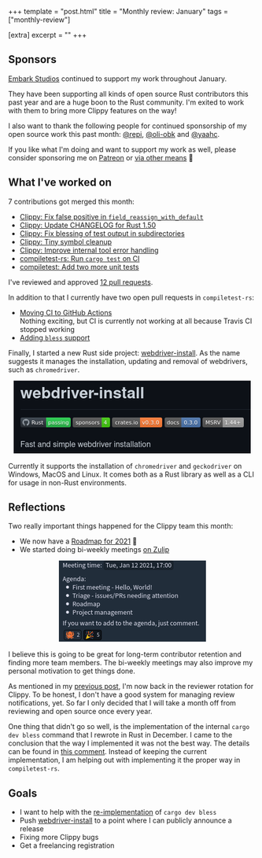 +++
template = "post.html"
title = "Monthly review: January"
tags = ["monthly-review"]

[extra]
excerpt = ""
+++

## Sponsors

[Embark Studios][embark] continued to support my work throughout January.

They have been supporting all kinds of open source Rust contributors this past
year and are a huge boon to the Rust community. I'm exited to work with them to
bring more Clippy features on the way!

I also want to thank the following people for continued sponsorship of my open
source work this past month: [@repi], [@oli-obk] and [@yaahc].

If you like what I'm doing and want to support my work as well, please consider
sponsoring me on [Patreon][patreon] or [via other
means](@/thanks/index.md) 🧡

## What I've worked on

7 contributions got merged this month:

* [Clippy: Fix false positive in `field_reassign_with_default`](https://github.com/rust-lang/rust-clippy/pull/6553)
* [Clippy: Update CHANGELOG for Rust 1.50](https://github.com/rust-lang/rust-clippy/pull/6520)
* [Clippy: Fix blessing of test output in subdirectories](https://github.com/rust-lang/rust-clippy/pull/6525)
* [Clippy: Tiny symbol cleanup](https://github.com/rust-lang/rust-clippy/pull/6551)
* [Clippy: Improve internal tool error handling](https://github.com/rust-lang/rust-clippy/pull/6656)
* [compiletest-rs: Run `cargo test` on CI](https://github.com/laumann/compiletest-rs/pull/229)
* [compiletest: Add two more unit tests](https://github.com/rust-lang/rust/pull/81428)

I've reviewed and approved [12 pull requests][reviewed].

In addition to that I currently have two open pull requests in `compiletest-rs`:

* [Moving CI to GitHub Actions](https://github.com/laumann/compiletest-rs/pull/232)  
  Nothing exciting, but CI is currently not working at all because Travis CI
  stopped working
* [Adding `bless` support](https://github.com/laumann/compiletest-rs/pull/231)  

Finally, I started a new Rust side project: [webdriver-install]. As the name
suggests it manages the installation, updating and removal of webdrivers, such
as `chromedriver`.

<div style="text-align: center">
  <a href="https://github.com/phansch/webdriver-install">
    <img src="/assets/images/posts/2021/webdriver-install.png" alt="screenshot" />
  </a>
</div>

Currently it supports the installation of `chromedriver` and
`geckodriver` on Windows, MacOS and Linux. It comes both as a Rust library as
well as a CLI for usage in non-Rust environments.

## Reflections

Two really important things happened for the Clippy team this month:

* We now have a [Roadmap for 2021](https://github.com/rust-lang/rust-clippy/blob/master/doc/roadmap-2021.md) 🎉
* We started doing bi-weekly meetings [on Zulip](https://rust-lang.zulipchat.com/#narrow/stream/257328-clippy/topic/Meeting.202021-01-26)

<div style="text-align: center">
  <a href="/assets/images/posts/2021/first-clippy-meeting.png">
    <img src="/assets/images/posts/2021/first-clippy-meeting.png" alt="screenshot" />
  </a>
</div>

I believe this is going to be great for long-term contributor retention and
finding more team members. The bi-weekly meetings may also improve my personal
motivation to get things done.

As mentioned in my [previous post][december-review-2020], I'm now back in the
reviewer rotation for Clippy. To be honest, I don't have a good system for
managing review notifications, yet. So far I only decided that I will take a
month off from reviewing and open source once every year.

One thing that didn't go so well, is the implementation of the internal `cargo
dev bless` command that I rewrote in Rust in December. I came to the conclusion
that the way I implemented it was not the best way. The details can be found in
[this comment][cargo_dev_bless_comment]. Instead of keeping the current
implementation, I am helping out with implementing it the proper way in
`compiletest-rs`.

## Goals

* I want to help with the [re-implementation][cargo_dev_bless_comment] of `cargo dev bless`
* Push [webdriver-install] to a point where I can publicly announce a release
* Fixing more Clippy bugs
* Get a freelancing registration

<!-- begin links sponsor section-->
[thanks page]: https://phansch.net/thanks/
[Patreon]: https://www.patreon.com/philhansch
[embark]: https://github.com/EmbarkStudios
[@oli-obk]: https://github.com/oli-obk
[@yaahc]: https://github.com/yaahc
[@repi]: https://github.com/repi
<!-- end links sponsor section -->

<!-- begin links post -->
[december-review-2020]: https://phansch.net/posts/monthly-review-december-2020/
[reviewed]: https://github.com/rust-lang/rust-clippy/pulls?q=is%3Apr+sort%3Aupdated-desc+is%3Amerged+Approved+by%3A+phansch+merged%3A2021-01-01..2021-01-31+
[webdriver-install]: https://github.com/phansch/webdriver-install
[cargo_dev_bless_comment]: https://github.com/rust-lang/rust-clippy/issues/5394#issuecomment-767694586
<!-- end links post -->
